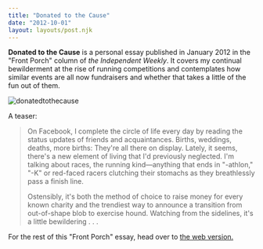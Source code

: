 ```yaml
---
title: "Donated to the Cause"
date: "2012-10-01"
layout: layouts/post.njk
---
```


**Donated to the Cause** is a personal essay published in January 2012 in the "Front Porch" column of _the Independent Weekly_. It covers my continual bewilderment at the rise of running competitions and contemplates how similar events are all now fundraisers and whether that takes a little of the fun out of them.

![](https://d2ypg8o05lff0b.cloudfront.net/wp-content/uploads/sites/3/pages/donatedtothecause1.jpg "donatedtothecause")

A teaser:

> On Facebook, I complete the circle of life every day by reading the status updates of friends and acquaintances. Births, weddings, deaths, more births: They're all there on display. Lately, it seems, there's a new element of living that I'd previously neglected. I'm talking about races, the running kind—anything that ends in "-athlon," "-K" or red-faced racers clutching their stomachs as they breathlessly pass a finish line.
>
> Ostensibly, it's both the method of choice to raise money for every known charity and the trendiest way to announce a transition from out-of-shape blob to exercise hound. Watching from the sidelines, it's a little bewildering . . .

For the rest of this "Front Porch" essay, head over to [the web version.](http://www.indyweek.com/indyweek/donated-to-the-cause/Content?oid=2748854 "Front Porch")
